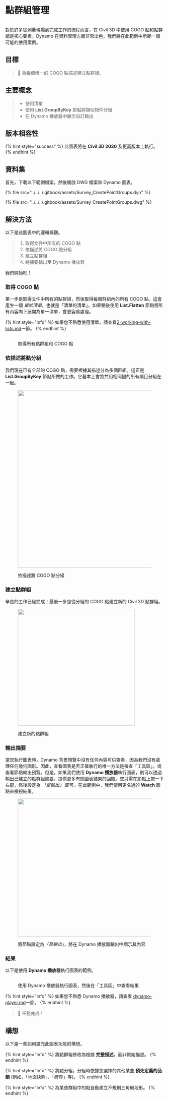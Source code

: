 # 點群組管理

<figure><img src="../../../.gitbook/assets/Survey_CreatePointGroups_Player.gif" alt=""><figcaption></figcaption></figure>

對於許多從測量現場到完成工作的流程而言，在 Civil 3D 中使用 COGO 點和點群組是核心要素。Dynamo 在資料管理方面非常出色，我們將在此範例中示範一個可能的使用案例。 

## 目標

> :dart: 為每個唯一的 COGO 點描述建立點群組。

## 主要概念

> * 使用清單
> * 使用 **List.GroupByKey** 節點將類似物件分組
> * 在 Dynamo 播放器中展示自訂輸出

## 版本相容性

{% hint style="success" %}
 此圖表將在 **Civil 3D 2020** 及更高版本上執行。
{% endhint %}

## 資料集

首先，下載以下範例檔案，然後開啟 DWG 檔案和 Dynamo 圖表。

{% file src="../../../.gitbook/assets/Survey_CreatePointGroups.dyn" %}

{% file src="../../../.gitbook/assets/Survey_CreatePointGroups.dwg" %}

## 解決方法

以下是此圖表中的邏輯概觀。

> 1. 取得文件中所有的 COGO 點
> 2. 依描述將 COGO 點分組
> 3. 建立點群組
> 4. 將摘要輸出至 Dynamo 播放器

我們開始吧！

### 取得 COGO 點

第一步是取得文件中所有的點群組，然後取得每個群組內的所有 COGO 點。這會產生一個 _巢狀清單_，也就是「清單的清單」，如果稍後使用 **List.Flatten** 節點將所有內容向下展開為單一清單，會更容易處理。

{% hint style="info" %}
 如果您不熟悉使用清單，請查看[2-working-with-lists.md](../../../5\_essential\_nodes\_and\_concepts/5-4\_designing-with-lists/2-working-with-lists.md "mention")一節。
{% endhint %}

<figure><img src="../../../.gitbook/assets/Survey_CreatePointGroups_GetPoints.png" alt=""><figcaption><p>取得所有點群組和 COGO 點 </p></figcaption></figure>

### 依描述將點分組

我們現在已有全部的 COGO 點，需要根據其描述分為多個群組。這正是 **List.GroupByKey** 節點所做的工作。它基本上會將共用相同鍵的所有項目分組在一起。

<figure><img src="../../../.gitbook/assets/Survey_CreatePointGroups_GroupPoints.png" alt="" width="563"><figcaption><p>依描述將 COGO 點分組</p></figcaption></figure>

### 建立點群組

辛苦的工作已經完成！最後一步是從分組的 COGO 點建立新的 Civil 3D 點群組。

<figure><img src="../../../.gitbook/assets/Survey_CreatePointGroups_CreatePointGroups.png" alt="" width="371"><figcaption><p>建立新的點群組</p></figcaption></figure>

### 輸出摘要

當您執行圖表時，Dynamo 背景預覽中沒有任何內容可供查看，因為我們沒有處理任何幾何圖形。因此，查看圖表是否正確執行的唯一方法是檢查「工具區」，或查看節點輸出預覽。但是，如果我們使用 **Dynamo 播放器**執行圖表，則可以透過輸出已建立的點群組摘要，提供更多有關圖表結果的回饋。您只需在節點上按一下右鍵，然後設定為 _「是輸出」_ 即可。在此範例中，我們使用更名過的 **Watch** 節點來檢視結果。

<figure><img src="../../../.gitbook/assets/Survey_CreatePointGroups_Output.png" alt="" width="437"><figcaption><p>將節點設定為<em>「是輸出」</em>，將在 Dynamo 播放器輸出中顯示其內容</p></figcaption></figure>

### 結果

以下是使用 **Dynamo 播放器**執行圖表的範例。

<figure><img src="../../../.gitbook/assets/Survey_CreatePointGroups_Player.gif" alt=""><figcaption><p>使用 Dynamo 播放器執行圖表，然後在「工具區」中查看結果</p></figcaption></figure>

{% hint style="info" %}
 如果您不熟悉 Dynamo 播放器，請查看 [dynamo-player.md](../../dynamo-player.md "mention")一節。
{% endhint %}

> :tada: 任務完成！

## 構想

以下是一些如何擴充此圖表功能的構想。

{% hint style="info" %}
 將點群組修改為根據 **完整描述**，而非原始描述。
{% endhint %}

{% hint style="info" %}
 將點分組，分組時依據您選擇的其他某些 **預先定義的品類**  (例如，「地面快照」、「碑界」等)。
{% endhint %}

{% hint style="info" %}
 為某些群組中的點自動建立不規則三角網地形。
{% endhint %}
